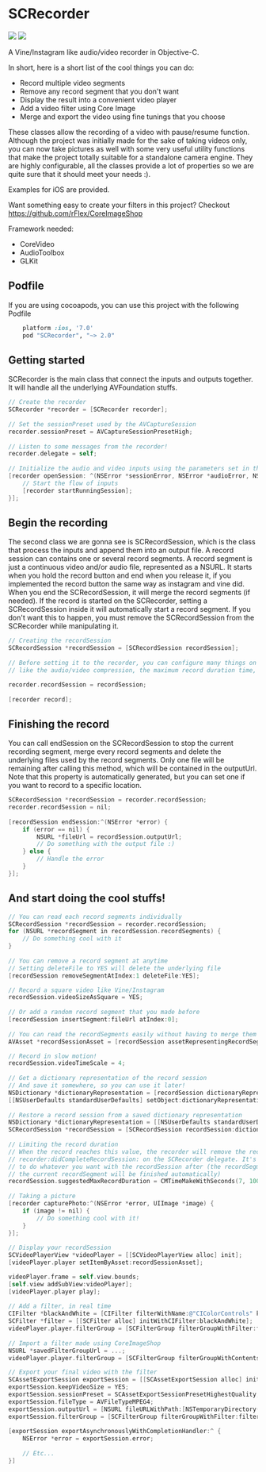 SCRecorder
===============

![](screenshot_1.png)     ![](screenshot_2.png)

A Vine/Instagram like audio/video recorder in Objective-C.

In short, here is a short list of the cool things you can do:
- Record multiple video segments
- Remove any record segment that you don't want
- Display the result into a convenient video player
- Add a video filter using Core Image
- Merge and export the video using fine tunings that you choose

These classes allow the recording of a video with pause/resume function. Although the project was initially made
for the sake of taking videos only, you can now take pictures as well with some very useful utility functions
that make the project totally suitable for a standalone camera engine.
They are highly configurable, all the classes provide a lot of properties so we are quite sure that it should meet your needs :).

Examples for iOS are provided.

Want something easy to create your filters in this project? Checkout https://github.com/rFlex/CoreImageShop

Framework needed:
- CoreVideo
- AudioToolbox
- GLKit

Podfile
----------------

If you are using cocoapods, you can use this project with the following Podfile

```ruby
	platform :ios, '7.0'
	pod "SCRecorder", "~> 2.0"
```

Getting started
----------------

SCRecorder is the main class that connect the inputs and outputs together. It will handle all the underlying AVFoundation stuffs.

```objective-c
// Create the recorder
SCRecorder *recorder = [SCRecorder recorder];
	
// Set the sessionPreset used by the AVCaptureSession
recorder.sessionPreset = AVCaptureSessionPresetHigh;
	
// Listen to some messages from the recorder!
recorder.delegate = self;
	
// Initialize the audio and video inputs using the parameters set in the SCRecorder
[recorder openSession: ^(NSError *sessionError, NSError *audioError, NSError *videoError, NSError *photoError) {
	// Start the flow of inputs
	[recorder startRunningSession];
}];
```
	
Begin the recording
--------------------

The second class we are gonna see is SCRecordSession, which is the class that process the inputs and append them into an output file. A record session can contains one or several record segments. A record segment is just a continuous video and/or audio file, represented as a NSURL. It starts when you hold the record button and end when you release it, if you implemented the record button the same way as instagram and vine did. When you end the SCRecordSession, it will merge the record segments (if needed). If the record is started on the SCRecorder, setting a SCRecordSession inside it will automatically start a record segment. If you don't want this to happen, you must remove the SCRecordSession from the SCRecorder while manipulating it.

```objective-c
// Creating the recordSession
SCRecordSession *recordSession = [SCRecordSession recordSession];
	
// Before setting it to the recorder, you can configure many things on the recordSession,
// like the audio/video compression, the maximum record duration time, the output file url...

recorder.recordSession = recordSession;
	
[recorder record];
```	

Finishing the record
---------------------

You can call endSession on the SCRecordSession to stop the current recording segment, merge every record segments and delete the underlying files used by the record segments. Only one file will be remaining after calling this method, which will be contained in the outputUrl. Note that this property is automatically generated, but you can set one if you want to record to a specific location.

```objective-c
SCRecordSession *recordSession = recorder.recordSession;
recorder.recordSession = nil;
	
[recordSession endSession:^(NSError *error) {
	if (error == nil) {
		NSURL *fileUrl = recordSession.outputUrl;
		// Do something with the output file :)
	} else {
		// Handle the error
	}
}];
```	

And start doing the cool stuffs!
---------------------------------

```objective-c
// You can read each record segments individually
SCRecordSession *recordSession = recorder.recordSession;
for (NSURL *recordSegment in recordSession.recordSegments) {
	// Do something cool with it
}
	
// You can remove a record segment at anytime
// Setting deleteFile to YES will delete the underlying file
[recordSession removeSegmentAtIndex:1 deleteFile:YES];

// Record a square video like Vine/Instagram
recordSession.videoSizeAsSquare = YES;
	
// Or add a random record segment that you made before
[recordSession insertSegment:fileUrl atIndex:0];
	
// You can read the recordSegments easily without having to merge them
AVAsset *recordSessionAsset = [recordSession assetRepresentingRecordSegments];

// Record in slow motion!
recordSession.videoTimeScale = 4;
	
// Get a dictionary representation of the record session
// And save it somewhere, so you can use it later!
NSDictionary *dictionaryRepresentation = [recordSession dictionaryRepresentation];
[[NSUserDefaults standardUserDefaults] setObject:dictionaryRepresentation forKey:@"RecordSession"];
	
// Restore a record session from a saved dictionary representation
NSDictionary *dictionaryRepresentation = [[NSUserDefaults standardUserDefaults] objectForKey:@"RecordSession"];
SCRecordSession *recordSession = [SCRecordSession recordSession:dictionaryRepresentation];
	
// Limiting the record duration
// When the record reaches this value, the recorder will remove the recordSession and call
// recorder:didCompleteRecordSession: on the SCRecorder delegate. It's up to you
// to do whatever you want with the recordSession after (the recordSegments won't be merge nor deleted, but
// the current recordSegment will be finished automatically)
recordSession.suggestedMaxRecordDuration = CMTimeMakeWithSeconds(7, 10000);
	
// Taking a picture
[recorder capturePhoto:^(NSError *error, UIImage *image) {
	if (image != nil) {
		// Do something cool with it!
	}
}];
	
// Display your recordSession
SCVideoPlayerView *videoPlayer = [[SCVideoPlayerView alloc] init];
[videoPlayer.player setItemByAsset:recordSessionAsset];

videoPlayer.frame = self.view.bounds;
[self.view addSubView:videoPlayer];
[videoPlayer.player play];
	
// Add a filter, in real time
CIFilter *blackAndWhite = [CIFilter filterWithName:@"CIColorControls" keysAndValues:@"inputBrightness", @0.0, @"inputContrast", @1.1, @"inputSaturation", @0.0, nil];
SCFilter *filter = [[SCFilter alloc] initWithCIFilter:blackAndWhite];
videoPlayer.player.filterGroup = [SCFilterGroup filterGroupWithFilter:filter];
	
// Import a filter made using CoreImageShop
NSURL *savedFilterGroupUrl = ...;
videoPlayer.player.filterGroup = [SCFilterGroup filterGroupWithContentsOfUrl:savedFilterGroupUrl];

// Export your final video with the filter
SCAssetExportSession exportSession = [[SCAssetExportSession alloc] initWithAsset:recordSessionAsset];
exportSession.keepVideoSize = YES;
exportSession.sessionPreset = SCAssetExportSessionPresetHighestQuality;
exportSession.fileType = AVFileTypeMPEG4;
exportSession.outputUrl = [NSURL fileURLWithPath:[NSTemporaryDirectory() stringByAppendingString:@"_output.mp4"]];
exportSession.filterGroup = [SCFilterGroup filterGroupWithFilter:filter];
	
[exportSession exportAsynchronouslyWithCompletionHandler:^ {
	NSError *error = exportSession.error;
		
	// Etc...
}]
```
